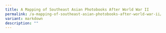 ```yaml
---
title: A Mapping of Southeast Asian Photobooks After World War II
permalink: /a-mapping-of-southeast-asian-photobooks-after-world-war-ii/
variant: markdown
description: ""
---
```

